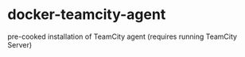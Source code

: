 docker-teamcity-agent
=====================

pre-cooked installation of TeamCity agent (requires running TeamCity Server)
